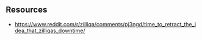 

## Resources

- https://www.reddit.com/r/zilliqa/comments/pj3ngd/time_to_retract_the_idea_that_zilliqas_downtime/
